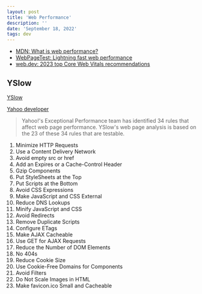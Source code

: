 ```yaml
---
layout: post
title: 'Web Performance'
description: ''
date: 'September 18, 2022'
tags: dev
---
```


- [MDN: What is web performance?](https://developer.mozilla.org/en-US/docs/Learn/Performance/What_is_web_performance)
- [WebPageTest: Lightning fast web performance](https://www.webpagetest.org/learn/lightning-fast-web-performance/)
- [web.dev: 2023 top Core Web Vitals recommendations](https://web.dev/top-cwv-2023/)

## YSlow

[YSlow](http://yslow.org/)

[Yahoo developer](https://developer.yahoo.com/performance/rules.html)

> Yahoo!'s Exceptional Performance team has identified 34 rules that affect web page performance. YSlow's web page analysis is based on the 23 of these 34 rules that are testable.

1. Minimize HTTP Requests
2. Use a Content Delivery Network
3. Avoid empty src or href
4. Add an Expires or a Cache-Control Header
5. Gzip Components
6. Put StyleSheets at the Top
7. Put Scripts at the Bottom
8. Avoid CSS Expressions
9.  Make JavaScript and CSS External
10. Reduce DNS Lookups
11. Minify JavaScript and CSS
12. Avoid Redirects
13. Remove Duplicate Scripts
14. Configure ETags
15. Make AJAX Cacheable
16. Use GET for AJAX Requests
17. Reduce the Number of DOM Elements
18. No 404s
19. Reduce Cookie Size
20. Use Cookie-Free Domains for Components
21. Avoid Filters
22. Do Not Scale Images in HTML
23. Make favicon.ico Small and Cacheable
